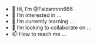 - 👋 Hi, I’m @Faizannnn666
- 👀 I’m interested in ...
- 🌱 I’m currently learning ...
- 💞️ I’m looking to collaborate on ...
- 📫 How to reach me ...

<!---
Faizannnn666/Faizannnn666 is a ✨ special ✨ repository because its `README.md` (this file) appears on your GitHub profile.
You  can now acces azharali___x link to take a look at your changes.
--->
